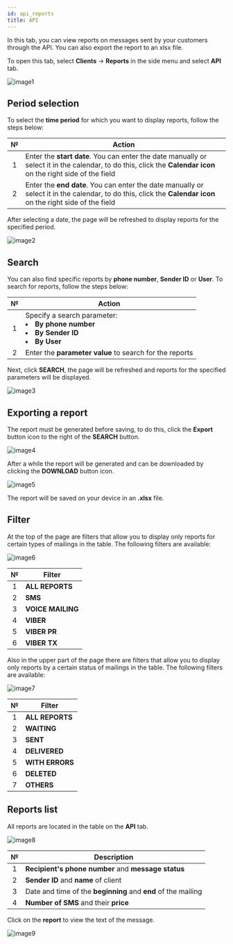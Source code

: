 ```yaml
---
id: api_reports
title: API
---
```


In this tab, you can view reports on messages sent by your customers through the API. You can also export the report to an xlsx file.

To open this tab, select **Clients** → **Reports** in the side menu and select **API** tab.

![image1](/img/en/admin_reports_api/image1.png)

## Period selection

To select the **time period** for which you want to display reports, follow the steps below:

|  №  | Action |
| :-: | ------ |
| 1 | Enter the **start date**. You can enter the date manually or select it in the calendar, to do this, click the **Calendar icon** on the right side of the field |
| 2 | Enter the **end date**. You can enter the date manually or select it in the calendar, to do this, click the **Calendar icon** on the right side of the field |

After selecting a date, the page will be refreshed to display reports for the specified period.

![image2](/img/en/admin_reports_api/image2.png)

## Search

You can also find specific reports by **phone number**, **Sender ID** or **User**. To search for reports, follow the steps below:

|  №  | Action |
| :-: | ------ |
| 1 | Specify a search parameter: <li>**By phone number**</li> <li>**By Sender ID**</li> <li>**By User**</li> |
| 2 | Enter the **parameter value** to search for the reports |

Next, click **SEARCH**, the page will be refreshed and reports for the specified parameters will be displayed.

![image3](/img/en/admin_reports_api/image3.png)

## Exporting a report

The report must be generated before saving, to do this, click the **Export** button icon to the right of the **SEARCH** button.

![image4](/img/en/admin_reports_api/image4.png)

After a while the report will be generated and can be downloaded by clicking the **DOWNLOAD** button icon.

![image5](/img/en/admin_reports_api/image5.png)

The report will be saved on your device in an **.xlsx** file.

## Filter

At the top of the page are filters that allow you to display only reports for certain types of mailings in the table. The following filters are available:

![image6](/img/en/admin_reports_api/image6.png)

|  №  | Filter |
| :-: | ------ |
| 1 | **ALL REPORTS** |
| 2 | **SMS** |
| 3 | **VOICE MAILING** |
| 4 | **VIBER** |
| 5 | **VIBER PR** |
| 6 | **VIBER TX** |

Also in the upper part of the page there are filters that allow you to display only reports by a certain status of mailings in the table. The following filters are available:

![image7](/img/en/admin_reports_api/image7.png)

|  №  | Filter |
| :-: | ------ |
| 1 | **ALL REPORTS** |
| 2 | **WAITING** |
| 3 | **SENT** |
| 4 | **DELIVERED** |
| 5 | **WITH ERRORS** |
| 6 | **DELETED** |
| 7 | **OTHERS** |

## Reports list

All reports are located in the table on the **API** tab.

![image8](/img/en/admin_reports_api/image8.png)

|  №  | Description |
| :-: | ----------- |
| 1 | **Recipient's phone number** and **message status** |
| 2 | **Sender ID** and **name** of client |
| 3 | Date and time of the **beginning** and **end** of the mailing |
| 4 | **Number of SMS** and their **price** |

Click on the **report** to view the text of the message.

![image9](/img/en/admin_reports_api/image9.png)

